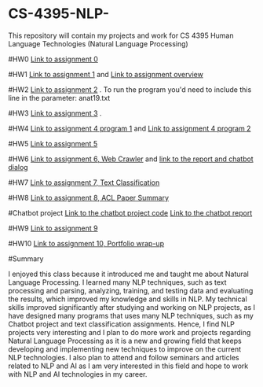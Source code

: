 # CS-4395-NLP-
This repository will contain my projects and work for CS 4395 Human Language Technologies (Natural Language Processing)

#HW0
[Link to assignment 0](Assignment_1_cs_4395_.pdf)

#HW1
[Link to assignment 1](homework1/hw1_gsa200000.py) and [Link to assignment overview](hw1_gsa20000.pdf)

#HW2
[Link to assignment 2](homework2/main.py) . To run the program you'd need to include this line in the parameter: anat19.txt

#HW3
[Link to assignment 3](WordNet_gsa20000.ipynb) . 

#HW4
[Link to assignment 4 program 1](ngrams/program1.py) and [Link to assignment 4 program 2](ngrams/program2.py)

#HW5
[Link to assignment 5](sent_parsing.pdf)

#HW6
[Link to assignment 6, Web Crawler](webCrawler/main.py) and [link to the report and chatbot dialog](Web_Crawler_Report.pdf)

#HW7
[Link to assignment 7, Text Classification ](TCassignment.ipynb)

#HW8
[Link to assignment 8, ACL Paper Summary ](ACL_Paper_Summary_Ghaida_Alshiddi.pdf)

#Chatbot project
[Link to the chatbot project code](Chatbot/main.py) [ Link to the chatbot report](Chatbot/Chatbot_Report.pdf)

#HW9
[Link to assignment 9](assignment8.pdf)

#HW10
[Link to assignment 10, Portfolio wrap-up](FinalAssignment.pdf)


#Summary

I enjoyed this class because it introduced me and taught me about Natural Language Processing. I learned many NLP techniques, such as text processing and parsing, analyzing, training, and testing data and evaluating the results, which improved my knowledge and skills in NLP. My technical skills improved significantly after studying and working on NLP projects, as I have designed many programs that uses many NLP techniques, such as my Chatbot project and text classification assignments. Hence, I find NLP projects very interesting and I plan to do more work and projects regarding Natural Language Processing as it is a new and growing field that keeps developing and implementing new techniques to improve on the current NLP technologies. I also plan to attend and follow seminars and articles related to NLP and AI as I am very interested in this field and hope to work with NLP and AI technologies in my career.  
